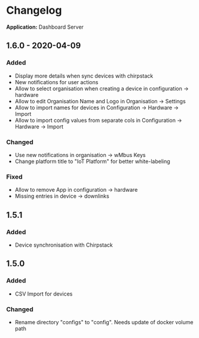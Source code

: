 # Changelog

**Application:** Dashboard Server

## 1.6.0 - 2020-04-09

### Added
- Display more details when sync devices with chirpstack
- New notifications for user actions
- Allow to select organisation when creating a device in configuration -> hardware
- Allow to edit Organisation Name and Logo in Organisation -> Settings
- Allow to import names for devices in Configuration -> Hardware -> Import
- Allow to import config values from separate cols in Configuration -> Hardware -> Import

### Changed
- Use new notifications in organisation -> wMbus Keys
- Change platform title to "IoT Platform" for better white-labeling

### Fixed
- Allow to remove App in configuration -> hardware
- Missing entries in device -> downlinks

## 1.5.1

### Added
- Device synchronisation with Chirpstack

## 1.5.0

### Added
- CSV Import for devices

### Changed
- Rename directory "configs" to "config". Needs update of docker volume path